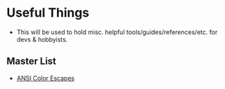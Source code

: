 # Useful Things 
- This will be used to hold misc. helpful tools/guides/references/etc. for devs & hobbyists.

## Master List 
- [ANSI Color Escapes](https://github.com/cons0le7/useful-things/blob/main/ANSI_Color_Escapes.md)
